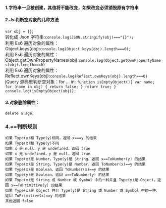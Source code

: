 #### 1.字符串一旦被创建，其值将不能改变，如果改变必须销毁原有字符串

#### 2.Js 判断空对象的几种方法

`var obj = {}`;  
转化成 Json 字符串:`console.log(JSON.stringify(obj)==="{}");`  
利用 Es6 遍历对象的属性： Object.keys(obj):`console.log(Object.keys(obj).length===0);`  
利用 Es6 遍历对象的属性：Object.getOwnPropertyNames(obj):`console.log(Object.getOwnPropertyNames(obj).length===0)`  
利用 Es6 遍历对象的属性：Reflect.ownKeys(obj):`console.log(Reflect.ownKeys(obj).length===0)`  
jQuery 源码里判断空对象：for ... in:
`function isEmptyObject(){ var name; for (name in obj) { return false; } return true; } console.log(isEmptyObject(obj));`

#### 3.对象删除属性：

`delete a.age;`

### 4.==判断规则

```
如果 Type(x)和 Type(y)相同，返回 x===y 的结果
如果 Type(x)和 Type(y)不同
如果 x 是 null，y 是 undefined，返回 true
如果 x 是 undefined，y 是 null，返回 true
如果 Type(x)是 Number，Type(y)是 String，返回 x==ToNumber(y) 的结果
如果 Type(x)是 String，Type(y)是 Number，返回 ToNumber(x)==y 的结果
如果 Type(x)是 Boolean，返回 ToNumber(x)==y 的结果
如果 Type(y)是 Boolean，返回 x==ToNumber(y) 的结果
如果 Type(x)是 String 或 Number 或 Symbol 中的一种并且 Type(y)是 Object，返回 x==ToPrimitive(y) 的结果
如果 Type(x)是 Object 并且 Type(y)是 String 或 Number 或 Symbol 中的一种，返回 ToPrimitive(x)==y 的结果
其他返回 false
```
